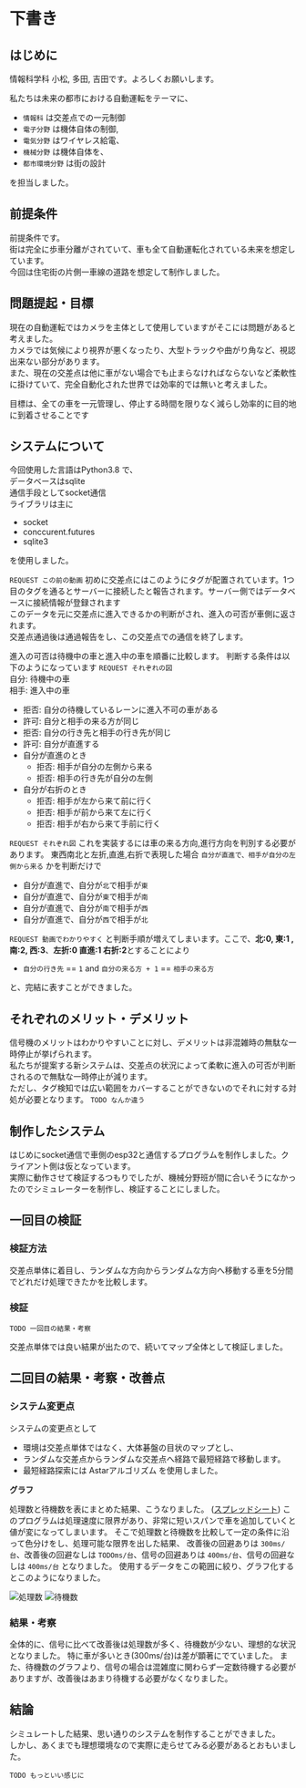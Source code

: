 # 下書き

## はじめに
情報科学科 小松, 多田, 吉田です。よろしくお願いします。  

私たちは未来の都市における自動運転をテーマに、
- `情報科` は交差点での一元制御
- `電子分野` は機体自体の制御,
- `電気分野` はワイヤレス給電、
- `機械分野` は機体自体を、
- `都市環境分野` は街の設計

を担当しました。

## 前提条件
前提条件です。  
街は完全に歩車分離がされていて、車も全て自動運転化されている未来を想定しています。  
今回は住宅街の片側一車線の道路を想定して制作しました。  


## 問題提起・目標
現在の自動運転ではカメラを主体として使用していますがそこには問題があると考えました。  
カメラでは気候により視界が悪くなったり、大型トラックや曲がり角など、視認出来ない部分があります。  
また、現在の交差点は他に車がない場合でも止まらなければならないなど柔軟性に掛けていて、完全自動化された世界では効率的では無いと考えました。  

目標は、全ての車を一元管理し、停止する時間を限りなく減らし効率的に目的地に到着させることです  


## システムについて
今回使用した言語はPython3.8 で、  
データベースはsqlite  
通信手段としてsocket通信  
ライブラリは主に  
- socket  
- conccurent.futures  
- sqlite3

を使用しました。  


`REQUEST この前の動画`
初めに交差点にはこのようにタグが配置されています。1つ目のタグを通るとサーバーに接続したと報告されます。サーバー側ではデータベースに接続情報が登録されます  
このデータを元に交差点に進入できるかの判断がされ、進入の可否が車側に返されます。  
交差点通過後は通過報告をし、この交差点での通信を終了します。  

進入の可否は待機中の車と進入中の車を順番に比較します。
判断する条件は以下のようになっています
`REQUEST それぞれの図`  
自分: 待機中の車  
相手: 進入中の車  
- 拒否: 自分の待機しているレーンに進入不可の車がある
- 許可: 自分と相手の来る方が同じ
- 拒否: 自分の行き先と相手の行き先が同じ
- 許可: 自分が直進する
- 自分が直進のとき
  - 拒否: 相手が自分の左側から来る
  - 拒否: 相手の行き先が自分の左側
- 自分が右折のとき
  - 拒否: 相手が左から来て前に行く
  - 拒否: 相手が前から来て左に行く
  - 拒否: 相手が右から来て手前に行く

`REQUEST それぞれ図`
これを実装するには車の来る方向,進行方向を判別する必要があります。
東西南北と左折,直進,右折で表現した場合 `自分が直進で、相手が自分の左側から来る` かを判断だけで
- 自分が直進で、自分が`北`で相手が`東`
- 自分が直進で、自分が`東`で相手が`南`
- 自分が直進で、自分が`南`で相手が`西`
- 自分が直進で、自分が`西`で相手が`北`

`REQUEST 動画でわかりやすく`
と判断手順が増えてしまいます。ここで、**北:0, 東:1 ,南:2, 西:3**、**左折:0 直進:1 右折:2**とすることにより
- `自分の行き先` == `1` and `自分の来る方 + 1` == `相手の来る方`

と、完結に表すことができました。


## それぞれのメリット・デメリット
信号機のメリットはわかりやすいことに対し、デメリットは非混雑時の無駄な一時停止が挙げられます。  
私たちが提案する新システムは、交差点の状況によって柔軟に進入の可否が判断されるので無駄な一時停止が減ります。  
ただし、タグ検知では広い範囲をカバーすることができないのでそれに対する対処が必要となります。
`TODO なんか違う`

## 制作したシステム
はじめにsocket通信で車側のesp32と通信するプログラムを制作しました。クライアント側は仮となっています。  
実際に動作させて検証するつもりでしたが、機械分野班が間に合いそうになかったのでシミュレーターを制作し、検証することにしました。


## 一回目の検証
### 検証方法
交差点単体に着目し、ランダムな方向からランダムな方向へ移動する車を5分間でどれだけ処理できたかを比較します。  

### 検証
`TODO 一回目の結果・考察`


交差点単体では良い結果が出たので、続いてマップ全体として検証しました。  

## 二回目の結果・考察・改善点
### システム変更点
システムの変更点として
- 環境は交差点単体ではなく、大体碁盤の目状のマップとし、
- ランダムな交差点からランダムな交差点へ経路で最短経路で移動します。
- 最短経路探索には Astarアルゴリズム を使用しました。

**グラフ**

処理数と待機数を表にまとめた結果、こうなりました。
([スプレッドシート](https://docs.google.com/spreadsheets/d/18W13s9QU4jyB5m5sX5o3PKEBJObdHG4fzRbxxnJODa8/edit#gid=2070549082))
このプログラムは処理速度に限界があり、非常に短いスパンで車を追加していくと値が変になってしまいます。
そこで処理数と待機数を比較して一定の条件に沿って色分けをし、処理可能な限界を出した結果、
改善後の回避ありは `300ms/台`、改善後の回避なしは `TODOms/台`、信号の回避ありは `400ms/台`、信号の回避なしは `400ms/台` となりました。
使用するデータをこの範囲に絞り、グラフ化するとこのようになりました。

![処理数](https://docs.google.com/spreadsheets/d/e/2PACX-1vSDcloY71481hB0FpkomezlnNjGZpPEFegFVnGm2JX5h_pkD8_AO-UcSNwicodauZi7aXvQntKbFgBz/pubchart?oid=522272234&format=image)
![待機数](https://docs.google.com/spreadsheets/d/e/2PACX-1vSDcloY71481hB0FpkomezlnNjGZpPEFegFVnGm2JX5h_pkD8_AO-UcSNwicodauZi7aXvQntKbFgBz/pubchart?oid=1762092698&format=image)


### 結果・考察
全体的に、信号に比べて改善後は処理数が多く、待機数が少ない、理想的な状況となりました。
特に車が多いとき(300ms/台)は差が顕著にでていました。
また、待機数のグラフより、信号の場合は混雑度に関わらず一定数待機する必要がありますが、改善後はあまり待機する必要がなくなりました。 


## 結論
シミュレートした結果、思い通りのシステムを制作することができました。  
しかし、あくまでも理想環境なので実際に走らせてみる必要があるとおもいました。

`TODO もっといい感じに`
